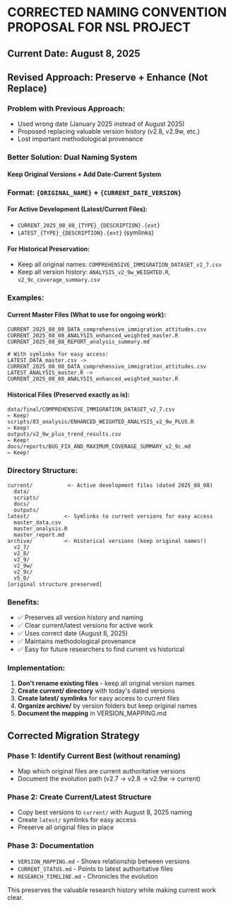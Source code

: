 # CORRECTED NAMING CONVENTION PROPOSAL FOR NSL PROJECT

## Current Date: August 8, 2025

## Revised Approach: Preserve + Enhance (Not Replace)

### Problem with Previous Approach:
- Used wrong date (January 2025 instead of August 2025)
- Proposed replacing valuable version history (v2.8, v2.9w, etc.)
- Lost important methodological provenance

### Better Solution: Dual Naming System

#### Keep Original Versions + Add Date-Current System

### Format: `{ORIGINAL_NAME}` + `{CURRENT_DATE_VERSION}`

#### For Active Development (Latest/Current Files):
- `CURRENT_2025_08_08_{TYPE}_{DESCRIPTION}.{ext}`
- `LATEST_{TYPE}_{DESCRIPTION}.{ext}` (symlinks)

#### For Historical Preservation:
- Keep all original names: `COMPREHENSIVE_IMMIGRATION_DATASET_v2_7.csv`
- Keep all version history: `ANALYSIS_v2_9w_WEIGHTED.R`, `v2_9c_coverage_summary.csv`

### Examples:

#### Current Master Files (What to use for ongoing work):
```
CURRENT_2025_08_08_DATA_comprehensive_immigration_attitudes.csv
CURRENT_2025_08_08_ANALYSIS_enhanced_weighted_master.R
CURRENT_2025_08_08_REPORT_analysis_summary.md

# With symlinks for easy access:
LATEST_DATA_master.csv -> CURRENT_2025_08_08_DATA_comprehensive_immigration_attitudes.csv
LATEST_ANALYSIS_master.R -> CURRENT_2025_08_08_ANALYSIS_enhanced_weighted_master.R
```

#### Historical Files (Preserved exactly as is):
```
data/final/COMPREHENSIVE_IMMIGRATION_DATASET_v2_7.csv                    ← Keep!
scripts/03_analysis/ENHANCED_WEIGHTED_ANALYSIS_v2_9w_PLUS.R             ← Keep!
outputs/v2_9w_plus_trend_results.csv                                    ← Keep!
docs/reports/BUG_FIX_AND_MAXIMUM_COVERAGE_SUMMARY_v2_9c.md             ← Keep!
```

### Directory Structure:
```
current/           <- Active development files (dated 2025_08_08)
  data/
  scripts/
  docs/
  outputs/
latest/           <- Symlinks to current versions for easy access
  master_data.csv
  master_analysis.R
  master_report.md
archive/          <- Historical versions (keep original names!)
  v2_7/
  v2_8/
  v2_9/
  v2_9w/
  v2_9c/
  v5_0/
[original structure preserved]
```

### Benefits:
- ✅ Preserves all version history and naming
- ✅ Clear current/latest versions for active work
- ✅ Uses correct date (August 8, 2025)
- ✅ Maintains methodological provenance
- ✅ Easy for future researchers to find current vs historical

### Implementation:
1. **Don't rename existing files** - keep all original version names
2. **Create current/ directory** with today's dated versions
3. **Create latest/ symlinks** for easy access to current files
4. **Organize archive/** by version folders but keep original names
5. **Document the mapping** in VERSION_MAPPING.md

## Corrected Migration Strategy

### Phase 1: Identify Current Best (without renaming)
- Map which original files are current authoritative versions
- Document the evolution path (v2.7 → v2.8 → v2.9w → current)

### Phase 2: Create Current/Latest Structure
- Copy best versions to `current/` with August 8, 2025 naming
- Create `latest/` symlinks for easy access
- Preserve all original files in place

### Phase 3: Documentation
- `VERSION_MAPPING.md` - Shows relationship between versions
- `CURRENT_STATUS.md` - Points to latest authoritative files
- `RESEARCH_TIMELINE.md` - Chronicles the evolution

This preserves the valuable research history while making current work clear.
